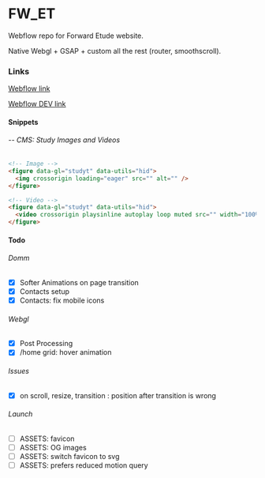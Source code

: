 # FW_ET

Webflow repo for Forward Etude website.

Native Webgl + GSAP + custom all the rest (router, smoothscroll).

### Links

[Webflow link](https://fwet.webflow.io/)

[Webflow DEV link](https://webflow.com/design/fwet)

#### Snippets

###### -- CMS: Study Images and Videos

```html
<!-- Image -->
<figure data-gl="studyt" data-utils="hid">
  <img crossorigin loading="eager" src="" alt="" />
</figure>

<!-- Video -->
<figure data-gl="studyt" data-utils="hid">
  <video crossorigin playsinline autoplay loop muted src="" width="100%" />
</figure>
```

#### Todo

###### Domm

- [x] Softer Animations on page transition
- [x] Contacts setup
- [x] Contacts: fix mobile icons

###### Webgl

- [x] Post Processing
- [x] /home grid: hover animation

###### Issues

- [x] on scroll, resize, transition : position after transition is wrong

###### Launch

- [ ] ASSETS: favicon
- [ ] ASSETS: OG images
- [ ] ASSETS: switch favicon to svg
- [ ] ASSETS: prefers reduced motion query
